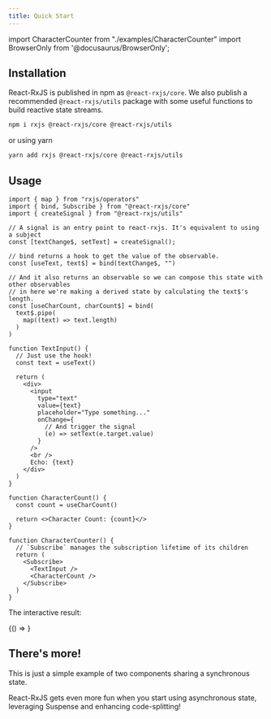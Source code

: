 ```yaml
---
title: Quick Start
---
```


import CharacterCounter from "./examples/CharacterCounter"
import BrowserOnly from '@docusaurus/BrowserOnly';

## Installation

React-RxJS is published in npm as `@react-rxjs/core`.
We also publish a recommended `@react-rxjs/utils` package with some useful functions to build reactive state streams.

```sh
npm i rxjs @react-rxjs/core @react-rxjs/utils
```

or using yarn

```sh
yarn add rxjs @react-rxjs/core @react-rxjs/utils
```

## Usage

```tsx
import { map } from "rxjs/operators"
import { bind, Subscribe } from "@react-rxjs/core"
import { createSignal } from "@react-rxjs/utils"

// A signal is an entry point to react-rxjs. It's equivalent to using a subject
const [textChange$, setText] = createSignal();

// bind returns a hook to get the value of the observable.
const [useText, text$] = bind(textChange$, "")

// And it also returns an observable so we can compose this state with other observables
// in here we're making a derived state by calculating the text$'s length.
const [useCharCount, charCount$] = bind(
  text$.pipe(
    map((text) => text.length)
  )
)

function TextInput() {
  // Just use the hook!
  const text = useText()

  return (
    <div>
      <input
        type="text"
        value={text}
        placeholder="Type something..."
        onChange={
          // And trigger the signal
          (e) => setText(e.target.value)
        }
      />
      <br />
      Echo: {text}
    </div>
  )
}

function CharacterCount() {
  const count = useCharCount()

  return <>Character Count: {count}</>
}

function CharacterCounter() {
  // `Subscribe` manages the subscription lifetime of its children
  return (
    <Subscribe>
      <TextInput />
      <CharacterCount />
    </Subscribe>
  )
}
```

The interactive result:

<BrowserOnly>
  {() => <CharacterCounter />}
</BrowserOnly>

## There's more!

This is just a simple example of two components sharing a synchronous state.

React-RxJS gets even more fun when you start using asynchronous state, leveraging Suspense and enhancing code-splitting!